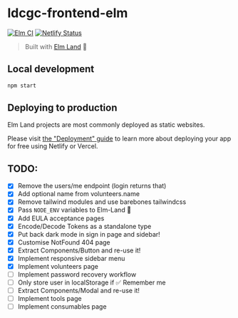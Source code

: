 # ldcgc-frontend-elm

[![Elm CI](https://github.com/ldcinventory/ldcgc-frontend-elm/workflows/Elm%20CI/badge.svg)](https://github.com/ldcinventory/ldcgc-frontend-elm/actions)
[![Netlify Status](https://api.netlify.com/api/v1/badges/433924af-2aa7-45a8-9ec7-300c96277e87/deploy-status)](https://app.netlify.com/sites/ldcgc-frontend/deploys)

> Built with [Elm Land](https://elm.land) 🌈

## Local development

```bash
npm start
```

## Deploying to production

Elm Land projects are most commonly deployed as static websites.

Please visit [the "Deployment" guide](https://elm.land/guide/deploying) to learn more
about deploying your app for free using Netlify or Vercel.

## TODO:

- [x] Remove the users/me endpoint (login returns that)
- [x] Add optional name from volunteers.name
- [x] Remove tailwind modules and use barebones tailwindcss
- [x] Pass `NODE_ENV` variables to Elm-Land 🌈
- [x] Add EULA acceptance pages
- [x] Encode/Decode Tokens as a standalone type
- [x] Put back dark mode in sign in page and sidebar!
- [x] Customise NotFound 404 page
- [x] Extract Components/Button and re-use it!
- [x] Implement responsive sidebar menu
- [x] Implement volunteers page
- [ ] Implement password recovery workflow
- [ ] Only store user in localStorage if ✅ Remember me
- [ ] Extract Components/Modal and re-use it!
- [ ] Implement tools page
- [ ] Implement consumables page
